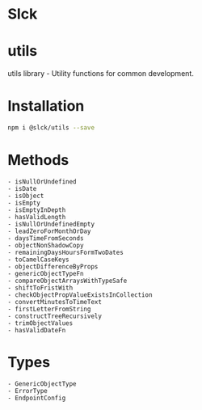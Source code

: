# Slck

# utils

utils library - Utility functions for common development.

# Installation

```bash
npm i @slck/utils --save
```

# Methods

    - isNullOrUndefined
    - isDate
    - isObject
    - isEmpty
    - isEmptyInDepth
    - hasValidLength
    - isNullOrUndefinedEmpty
    - leadZeroForMonthOrDay
    - daysTimeFromSeconds
    - objectNonShadowCopy
    - remainingDaysHoursFormTwoDates
    - toCamelCaseKeys
    - objectDifferenceByProps
    - genericObjectTypeFn
    - compareObjectArraysWithTypeSafe
    - shiftToFristWith
    - checkObjectPropValueExistsInCollection
    - convertMinutesToTimeText
    - firstLetterFromString
    - constructTreeRecursively
    - trimObjectValues
    - hasValidDateFn

# Types

    - GenericObjectType
    - ErrorType
    - EndpointConfig
